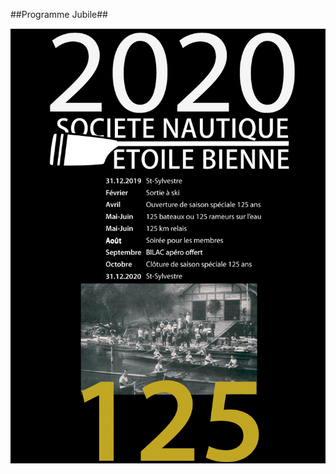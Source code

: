 ##Programme Jubile##



![Nils au dégagé sur skiff  ](programme.png?classes=img-responsive,img-rounded)